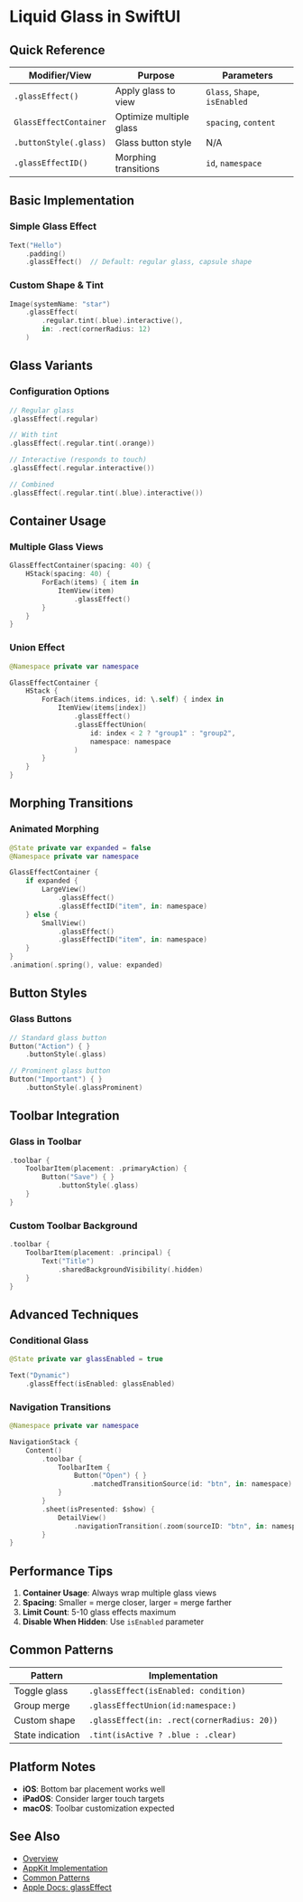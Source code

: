 # Liquid Glass in SwiftUI

## Quick Reference

| Modifier/View          | Purpose                 | Parameters                    |
| ---------------------- | ----------------------- | ----------------------------- |
| `.glassEffect()`       | Apply glass to view     | `Glass`, `Shape`, `isEnabled` |
| `GlassEffectContainer` | Optimize multiple glass | `spacing`, `content`          |
| `.buttonStyle(.glass)` | Glass button style      | N/A                           |
| `.glassEffectID()`     | Morphing transitions    | `id`, `namespace`             |

## Basic Implementation

### Simple Glass Effect

```swift
Text("Hello")
    .padding()
    .glassEffect()  // Default: regular glass, capsule shape
```

### Custom Shape & Tint

```swift
Image(systemName: "star")
    .glassEffect(
        .regular.tint(.blue).interactive(),
        in: .rect(cornerRadius: 12)
    )
```

## Glass Variants

### Configuration Options

```swift
// Regular glass
.glassEffect(.regular)

// With tint
.glassEffect(.regular.tint(.orange))

// Interactive (responds to touch)
.glassEffect(.regular.interactive())

// Combined
.glassEffect(.regular.tint(.blue).interactive())
```

## Container Usage

### Multiple Glass Views

```swift
GlassEffectContainer(spacing: 40) {
    HStack(spacing: 40) {
        ForEach(items) { item in
            ItemView(item)
                .glassEffect()
        }
    }
}
```

### Union Effect

```swift
@Namespace private var namespace

GlassEffectContainer {
    HStack {
        ForEach(items.indices, id: \.self) { index in
            ItemView(items[index])
                .glassEffect()
                .glassEffectUnion(
                    id: index < 2 ? "group1" : "group2",
                    namespace: namespace
                )
        }
    }
}
```

## Morphing Transitions

### Animated Morphing

```swift
@State private var expanded = false
@Namespace private var namespace

GlassEffectContainer {
    if expanded {
        LargeView()
            .glassEffect()
            .glassEffectID("item", in: namespace)
    } else {
        SmallView()
            .glassEffect()
            .glassEffectID("item", in: namespace)
    }
}
.animation(.spring(), value: expanded)
```

## Button Styles

### Glass Buttons

```swift
// Standard glass button
Button("Action") { }
    .buttonStyle(.glass)

// Prominent glass button
Button("Important") { }
    .buttonStyle(.glassProminent)
```

## Toolbar Integration

### Glass in Toolbar

```swift
.toolbar {
    ToolbarItem(placement: .primaryAction) {
        Button("Save") { }
            .buttonStyle(.glass)
    }
}
```

### Custom Toolbar Background

```swift
.toolbar {
    ToolbarItem(placement: .principal) {
        Text("Title")
            .sharedBackgroundVisibility(.hidden)
    }
}
```

## Advanced Techniques

### Conditional Glass

```swift
@State private var glassEnabled = true

Text("Dynamic")
    .glassEffect(isEnabled: glassEnabled)
```

### Navigation Transitions

```swift
@Namespace private var namespace

NavigationStack {
    Content()
        .toolbar {
            ToolbarItem {
                Button("Open") { }
                    .matchedTransitionSource(id: "btn", in: namespace)
            }
        }
        .sheet(isPresented: $show) {
            DetailView()
                .navigationTransition(.zoom(sourceID: "btn", in: namespace))
        }
}
```

## Performance Tips

1. **Container Usage**: Always wrap multiple glass views
2. **Spacing**: Smaller = merge closer, larger = merge farther
3. **Limit Count**: 5-10 glass effects maximum
4. **Disable When Hidden**: Use `isEnabled` parameter

## Common Patterns

| Pattern          | Implementation                              |
| ---------------- | ------------------------------------------- |
| Toggle glass     | `.glassEffect(isEnabled: condition)`        |
| Group merge      | `.glassEffectUnion(id:namespace:)`          |
| Custom shape     | `.glassEffect(in: .rect(cornerRadius: 20))` |
| State indication | `.tint(isActive ? .blue : .clear)`          |

## Platform Notes

- **iOS**: Bottom bar placement works well
- **iPadOS**: Consider larger touch targets
- **macOS**: Toolbar customization expected

## See Also

- [Overview](overview.md)
- [AppKit Implementation](appkit.md)
- [Common Patterns](patterns.md)
- [Apple Docs: glassEffect](https://developer.apple.com/documentation/SwiftUI/View/glassEffect)
